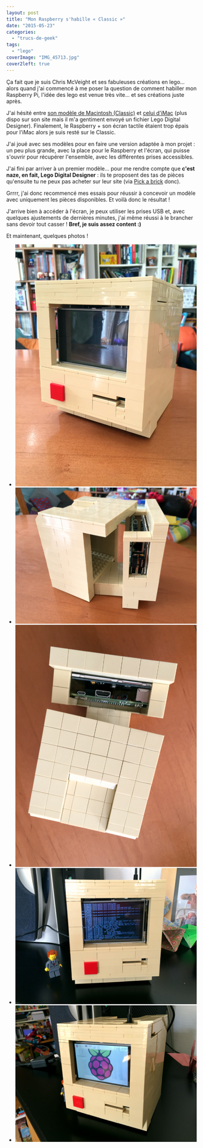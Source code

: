 ```yaml
---
layout: post
title: "Mon Raspberry s'habille « Classic »"
date: "2015-05-23"
categories: 
  - "trucs-de-geek"
tags: 
  - "lego"
coverImage: "IMG_45713.jpg"
cover2left: true
---
```


Ça fait que je suis Chris McVeight et ses fabuleuses créations en lego... alors quand j'ai commencé à me poser la question de comment habiller mon Raspberry Pi, l'idée des lego est venue très vite... et ses créations juste après.

J'ai hésité entre [son modèle de Macintosh (Classic)](http://chrismcveigh.com/cm/building_guides_-_technology.html) et [celui d'iMac](http://www.ilounge.com/index.php/mac/entry/chris-mcveigh-lego-imac) (plus dispo sur son site mais il m'a gentiment envoyé un fichier Lego Digital Designer). Finalement, le Raspberry + son écran tactile étaient trop épais pour l'iMac alors je suis resté sur le Classic.

J'ai joué avec ses modèles pour en faire une version adaptée à mon projet : un peu plus grande, avec la place pour le Raspberry et l'écran, qui puisse s'ouvrir pour récupérer l'ensemble, avec les différentes prises accessibles.

J'ai fini par arriver à un premier modèle... pour me rendre compte que **c'est naze, en fait, Lego Digital Designer** : ils te proposent des tas de pièces qu'ensuite tu ne peux pas acheter sur leur site (via [Pick a brick](http://shop.lego.com/fr-FR/Pick-A-Brick-ParTheme) donc).

Grrrr, j'ai donc recommencé mes essais pour réussir à concevoir un modèle avec uniquement les pièces disponibles. Et voilà donc le résultat !

J'arrive bien à accéder à l'écran, je peux utiliser les prises USB et, avec quelques ajustements de dernières minutes, j'ai même réussi à le brancher sans devoir tout casser ! **Bref, je suis assez content :)**

Et maintenant, quelques photos&nbsp;!

<div id="mac-slider" class="splide">
<div class="splide__track">
<ul class="splide__list">
<li class="splide__slide"><img src="/images/2015/05/IMG_45671.jpg" alt="Raspberry Pi déguisé en Macintosh Classic en Lego"></li>
<li class="splide__slide"><img src="/images/2015/05/IMG_45681.jpg" alt="Il s’ouvre pour accéder au Raspberry"></li>
<li class="splide__slide"><img src="/images/2015/05/IMG_45691.jpg" alt="Vu du dessus"></li>
<li class="splide__slide"><img src="/images/2015/05/IMG_45701.jpg" alt="Démarrage"></li>
<li class="splide__slide"><img src="/images/2015/05/IMG_45713.jpg" alt="Et voici Raspbian lancé :)"></li>
</ul>
</div>
</div>
